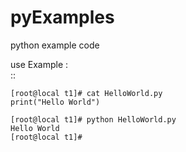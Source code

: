 # pyExamples
python example code 

use Example :   
::      

    [root@local t1]# cat HelloWorld.py
    print("Hello World")

    [root@local t1]# python HelloWorld.py
    Hello World
    [root@local t1]#
